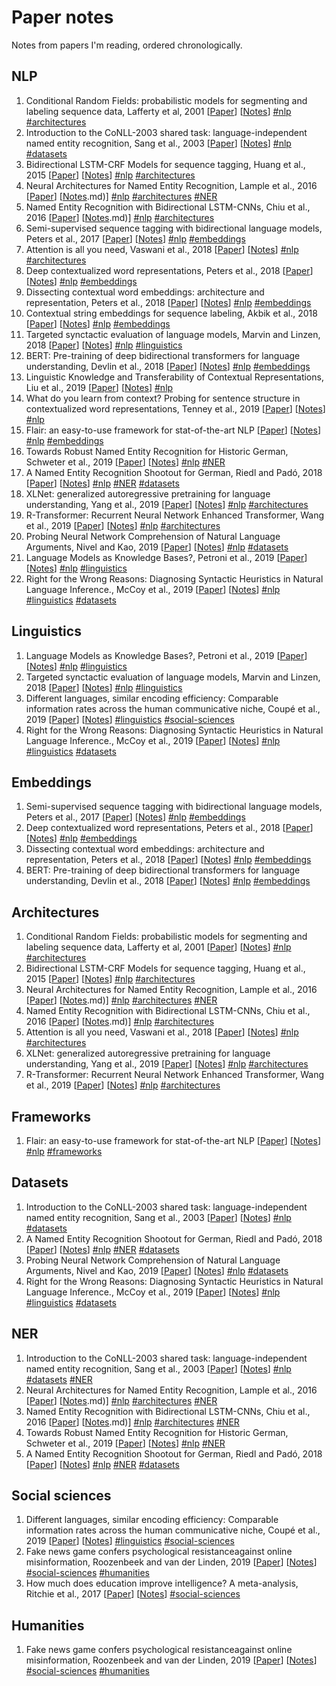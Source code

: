 # Paper notes

Notes from papers I'm reading, ordered chronologically.

## NLP

1. Conditional Random Fields: probabilistic models for segmenting and labeling sequence data, Lafferty et al, 2001 [[Paper](https://repository.upenn.edu/cgi/viewcontent.cgi?article=1162&context=cis_papers)] [[Notes](0106.md)] [\#nlp](#nlp) [\#architectures](#architectures)
2. Introduction to the CoNLL-2003 shared task: language-independent named entity recognition, Sang et al., 2003 [[Paper](https://dl.acm.org/citation.cfm?id=1119195)] [[Notes](0306.md)] [\#nlp](#nlp) [\#datasets](#datasets)
3. Bidirectional LSTM-CRF Models for sequence tagging, Huang et al., 2015 [[Paper](https://arxiv.org/abs/1508.01991)] [[Notes](1508.01991.md)] [\#nlp](#nlp) [\#architectures](#architectures)
4. Neural Architectures for Named Entity Recognition, Lample et al., 2016 [[Paper](https://www.aclweb.org/anthology/N16-1030)] [[Notes](1606).md)] [\#nlp](#nlp) [\#architectures](#architectures) [\#NER](#ner)
5. Named Entity Recognition with Bidirectional LSTM-CNNs, Chiu et al., 2016 [[Paper](https://www.aclweb.org/anthology/Q16-1026)] [[Notes](1607).md)] [\#nlp](#nlp) [\#architectures](#architectures)
6. Semi-supervised sequence tagging with bidirectional language models, Peters et al., 2017 [[Paper](https://arxiv.org/abs/1705.00108)] [[Notes](1705.00108.md)] [\#nlp](#nlp) [\#embeddings](#embeddings)
7. Attention is all you need, Vaswani et al., 2018 [[Paper](https://arxiv.org/abs/1706.03762)] [[Notes](1706.03762.md)] [\#nlp](#nlp) [\#architectures](#architectures)
8. Deep contextualized word representations, Peters et al., 2018 [[Paper](https://arxiv.org/abs/1802.05365)] [[Notes](1802.05365.md)] [\#nlp](#nlp) [\#embeddings](#embeddings)
9. Dissecting contextual word embeddings: architecture and representation, Peters et al., 2018 [[Paper](https://arxiv.org/abs/1808.08949)] [[Notes](1808.08949.md)] [\#nlp](#nlp) [\#embeddings](#embeddings)
10. Contextual string embeddings for sequence labeling, Akbik et al., 2018 [[Paper](https://alanakbik.github.io/papers/coling2018.pdf)] [[Notes](1808.md)] [\#nlp](#nlp) [\#embeddings](#embeddings)
11. Targeted synctactic evaluation of language models, Marvin and Linzen, 2018 [[Paper](https://arxiv.org/abs/1808.09031)] [[Notes](1808.09031.md)] [\#nlp](#nlp) [\#linguistics](#linguistics)
12. BERT: Pre-training of deep bidirectional transformers for language understanding, Devlin et al., 2018 [[Paper](https://arxiv.org/abs/1810.04805)] [[Notes](1810.04805.md)] [\#nlp](#nlp) [\#embeddings](#embeddings)
13. Linguistic Knowledge and Transferability of Contextual Representations, Liu et al., 2019 [[Paper](https://arxiv.org/abs/1903.08855)] [[Notes](1903.08855.md)] [\#nlp](#nlp)
14. What do you learn from context? Probing for sentence structure in contextualized word representations, Tenney et al., 2019 [[Paper](https://openreview.net/forum?id=SJzSgnRcKX)] [[Notes](1905.md)] [\#nlp](#nlp)
15. Flair: an easy-to-use framework for stat-of-the-art NLP [[Paper](https://www.aclweb.org/anthology/N19-4010)] [[Notes](1906.md)] [\#nlp](#nlp) [\#embeddings](#frameworks)
16. Towards Robust Named Entity Recognition for Historic German, Schweter et al., 2019 [[Paper](https://arxiv.org/abs/1906.07592)] [[Notes](1906.07592.md)] [\#nlp](#nlp) [\#NER](#ner)
17. A Named Entity Recognition Shootout for German, Riedl and Padó, 2018 [[Paper](https://www.aclweb.org/anthology/P18-2020)] [[Notes](1906.07592.md)] [\#nlp](#nlp) [\#NER](#ner) [\#datasets](#datasets)
18. XLNet: generalized autoregressive pretraining for language understanding, Yang et al., 2019 [[Paper](https://arxiv.org/abs/1906.08237)] [[Notes](1906.08237.md)] [\#nlp](#nlp) [\#architectures](#architectures)
19. R-Transformer: Recurrent Neural Network Enhanced Transformer, Wang et al., 2019 [[Paper](https://arxiv.org/abs/1907.05572)] [[Notes](1907.05572.md)] [\#nlp](#nlp) [\#architectures](#architectures)
20. Probing Neural Network Comprehension of Natural Language Arguments, Nivel and Kao, 2019 [[Paper](https://arxiv.org/abs/1907.07355)] [[Notes](1907.07355.md)] [\#nlp](#nlp) [\#datasets](#datasets)
21. Language Models as Knowledge Bases?, Petroni et al., 2019 [[Paper](https://arxiv.org/abs/1909.01066)] [[Notes](1909.01066.md)] [\#nlp](#nlp) [\#linguistics](#linguistics)
22. Right for the Wrong Reasons: Diagnosing Syntactic Heuristics in Natural Language Inference., McCoy et al., 2019 [[Paper](https://arxiv.org/abs/1902.01007)] [[Notes](1902.01007.md)] [\#nlp](#nlp) [\#linguistics](#linguistics) [\#datasets](#datasets)

## Linguistics

1. Language Models as Knowledge Bases?, Petroni et al., 2019 [[Paper](https://arxiv.org/abs/1909.01066)] [[Notes](1909.01066.md)] [\#nlp](#nlp) [\#linguistics](#linguistics)
2. Targeted synctactic evaluation of language models, Marvin and Linzen, 2018 [[Paper](https://arxiv.org/abs/1808.09031)] [[Notes](1808.09031.md)] [\#nlp](#nlp) [\#linguistics](#linguistics)
3. Different languages, similar encoding efficiency: Comparable information rates across the human communicative niche, Coupé et al., 2019 [[Paper](https://advances.sciencemag.org/content/5/9/eaaw2594)] [[Notes](190904.md)] [\#linguistics](#linguistics) [\#social-sciences](#social-sciences)
4. Right for the Wrong Reasons: Diagnosing Syntactic Heuristics in Natural Language Inference., McCoy et al., 2019 [[Paper](https://arxiv.org/abs/1902.01007)] [[Notes](1902.01007.md)] [\#nlp](#nlp) [\#linguistics](#linguistics) [\#datasets](#datasets)

## Embeddings

1. Semi-supervised sequence tagging with bidirectional language models, Peters et al., 2017 [[Paper](https://arxiv.org/abs/1705.00108)] [[Notes](1705.00108.md)] [\#nlp](#nlp) [\#embeddings](#embeddings)
2. Deep contextualized word representations, Peters et al., 2018 [[Paper](https://arxiv.org/abs/1802.05365)] [[Notes](1802.05365.md)] [\#nlp](#nlp) [\#embeddings](#embeddings)
3. Dissecting contextual word embeddings: architecture and representation, Peters et al., 2018 [[Paper](https://arxiv.org/abs/1808.08949)] [[Notes](1808.08949.md)] [\#nlp](#nlp) [\#embeddings](#embeddings)
4. BERT: Pre-training of deep bidirectional transformers for language understanding, Devlin et al., 2018 [[Paper](https://arxiv.org/abs/1810.04805)] [[Notes](1810.04805.md)] [\#nlp](#nlp) [\#embeddings](#embeddings)

## Architectures

1. Conditional Random Fields: probabilistic models for segmenting and labeling sequence data, Lafferty et al, 2001 [[Paper](https://repository.upenn.edu/cgi/viewcontent.cgi?article=1162&context=cis_papers)] [[Notes](0106.md)] [\#nlp](#nlp) [\#architectures](#architectures)
2. Bidirectional LSTM-CRF Models for sequence tagging, Huang et al., 2015 [[Paper](https://arxiv.org/abs/1508.01991)] [[Notes](1508.01991.md)] [\#nlp](#nlp) [\#architectures](#architectures)
3. Neural Architectures for Named Entity Recognition, Lample et al., 2016 [[Paper](https://www.aclweb.org/anthology/N16-1030)] [[Notes](1606).md)] [\#nlp](#nlp) [\#architectures](#architectures) [\#NER](#ner)
4. Named Entity Recognition with Bidirectional LSTM-CNNs, Chiu et al., 2016 [[Paper](https://www.aclweb.org/anthology/16-1026)] [[Notes](1607).md)] [\#nlp](#nlp) [\#architectures](#architectures)
5. Attention is all you need, Vaswani et al., 2018 [[Paper](https://arxiv.org/abs/1706.03762)] [[Notes](1706.03762.md)] [\#nlp](#nlp) [\#architectures](#architectures)
6. XLNet: generalized autoregressive pretraining for language understanding, Yang et al., 2019 [[Paper](https://arxiv.org/abs/1906.08237)] [[Notes](1906.08237.md)] [\#nlp](#nlp) [\#architectures](#architectures)
7. R-Transformer: Recurrent Neural Network Enhanced Transformer, Wang et al., 2019 [[Paper](https://arxiv.org/abs/1907.05572)] [[Notes](1907.05572.md)] [\#nlp](#nlp) [\#architectures](#architectures)

## Frameworks

1. Flair: an easy-to-use framework for stat-of-the-art NLP [[Paper](https://www.aclweb.org/anthology/N19-4010)] [[Notes](1906.md)] [\#nlp](#nlp) [\#frameworks](#frameworks)

## Datasets

1. Introduction to the CoNLL-2003 shared task: language-independent named entity recognition, Sang et al., 2003 [[Paper](https://dl.acm.org/citation.cfm?id=1119195)] [[Notes](0306.md)] [\#nlp](#nlp) [\#datasets](#datasets)
2. A Named Entity Recognition Shootout for German, Riedl and Padó, 2018 [[Paper](https://www.aclweb.org/anthology/P18-2020)] [[Notes](1906.07592.md)] [\#nlp](#nlp) [\#NER](#ner) [\#datasets](#datasets)
3. Probing Neural Network Comprehension of Natural Language Arguments, Nivel and Kao, 2019 [[Paper](https://arxiv.org/abs/1907.07355)] [[Notes](1907.07355.md)] [\#nlp](#nlp) [\#datasets](#datasets)
4. Right for the Wrong Reasons: Diagnosing Syntactic Heuristics in Natural Language Inference., McCoy et al., 2019 [[Paper](https://arxiv.org/abs/1902.01007)] [[Notes](1902.01007.md)] [\#nlp](#nlp) [\#linguistics](#linguistics) [\#datasets](#datasets)

## NER

1. Introduction to the CoNLL-2003 shared task: language-independent named entity recognition, Sang et al., 2003 [[Paper](https://dl.acm.org/citation.cfm?id=1119195)] [[Notes](0306.md)] [\#nlp](#nlp) [\#datasets](#datasets) [\#NER](#ner)
2. Neural Architectures for Named Entity Recognition, Lample et al., 2016 [[Paper](https://www.aclweb.org/anthology/N16-1030)] [[Notes](1606).md)] [\#nlp](#nlp) [\#architectures](#architectures) [\#NER](#ner)
3. Named Entity Recognition with Bidirectional LSTM-CNNs, Chiu et al., 2016 [[Paper](https://www.aclweb.org/anthology/Q16-1026)] [[Notes](1607).md)] [\#nlp](#nlp) [\#architectures](#architectures) [\#NER](#ner)
4. Towards Robust Named Entity Recognition for Historic German, Schweter et al., 2019 [[Paper](https://arxiv.org/abs/1906.07592)] [[Notes](1906.07592.md)] [\#nlp](#nlp) [\#NER](#ner)
5. A Named Entity Recognition Shootout for German, Riedl and Padó, 2018 [[Paper](https://www.aclweb.org/anthology/P18-2020)] [[Notes](1906.07592.md)] [\#nlp](#nlp) [\#NER](#ner) [\#datasets](#datasets)

## Social sciences

1. Different languages, similar encoding efficiency: Comparable information rates across the human communicative niche, Coupé et al., 2019 [[Paper](https://advances.sciencemag.org/content/5/9/eaaw2594)] [[Notes](190904.md)] [\#linguistics](#linguistics) [\#social-sciences](#social-sciences)
2. Fake news game confers psychological resistanceagainst online misinformation, Roozenbeek and van der Linden, 2019 [[Paper](https://www.nature.com/articles/s41599-019-0279-9)] [[Notes](1908.md)] [\#social-sciences](#social-sciences) [\#humanities](#humanities)
3. How much does education improve intelligence? A meta-analysis, Ritchie et al., 2017 [[Paper](https://journals.sagepub.com/doi/abs/10.1177/0956797618774253)] [[Notes](1711.md)] [\#social-sciences](#social-sciences)

## Humanities

1. Fake news game confers psychological resistanceagainst online misinformation, Roozenbeek and van der Linden, 2019 [[Paper](https://www.nature.com/articles/s41599-019-0279-9)] [[Notes](1908.md)] [\#social-sciences](#social-sciences) [\#humanities](#humanities)

